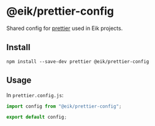 # @eik/prettier-config

Shared config for [prettier](https://prettier.io/) used in Eik projects.

## Install

```
npm install --save-dev prettier @eik/prettier-config
```

## Usage

In `prettier.config.js`:

```js
import config from "@eik/prettier-config";

export default config;
```
